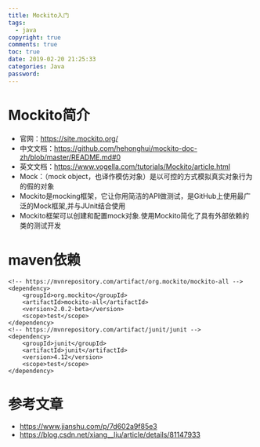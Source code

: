 ```yaml
---
title: Mockito入门
tags:
  - java 
copyright: true
comments: true
toc: true
date: 2019-02-20 21:25:33
categories: Java
password:
--- 
```


# Mockito简介
* 官网：https://site.mockito.org/
* 中文文档：https://github.com/hehonghui/mockito-doc-zh/blob/master/README.md#0
* 英文文档：https://www.vogella.com/tutorials/Mockito/article.html
* Mock：（mock object，也译作模仿对象）是以可控的方式模拟真实对象行为的假的对象
* Mockito是mocking框架，它让你用简洁的API做测试，是GitHub上使用最广泛的Mock框架,并与JUnit结合使用
* Mockito框架可以创建和配置mock对象.使用Mockito简化了具有外部依赖的类的测试开发

# maven依赖
~~~
<!-- https://mvnrepository.com/artifact/org.mockito/mockito-all -->
<dependency>
    <groupId>org.mockito</groupId>
    <artifactId>mockito-all</artifactId>
    <version>2.0.2-beta</version>
    <scope>test</scope>
</dependency>
<!-- https://mvnrepository.com/artifact/junit/junit -->
<dependency>
    <groupId>junit</groupId>
    <artifactId>junit</artifactId>
    <version>4.12</version>
    <scope>test</scope>
</dependency>
~~~

# 参考文章
* https://www.jianshu.com/p/7d602a9f85e3
* https://blog.csdn.net/xiang__liu/article/details/81147933